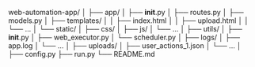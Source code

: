 web-automation-app/
│
├── app/
│   ├── __init__.py
│   ├── routes.py
│   ├── models.py
│   ├── templates/
│   │   ├── index.html
│   │   ├── upload.html
│   │   └── ...
│   └── static/
│       ├── css/
│       ├── js/
│       └── ...
│
├── utils/
│   ├── __init__.py
│   ├── web_executor.py
│   └── scheduler.py
│
├── logs/
│   ├── app.log
│   └── ...
│
├── uploads/
│   ├── user_actions_1.json
│   └── ...
│
├── config.py
├── run.py
└── README.md
